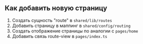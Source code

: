 ## Как добавить новую страницу

1. Создать сущность "route" в `shared/lib/routes`
2. Добавить страницу в маппинг в `shared/config/routing`
3. Создать отображение страницы по аналогии с `pages/home`
4. Добавить связь route-view в `pages/index.ts`
